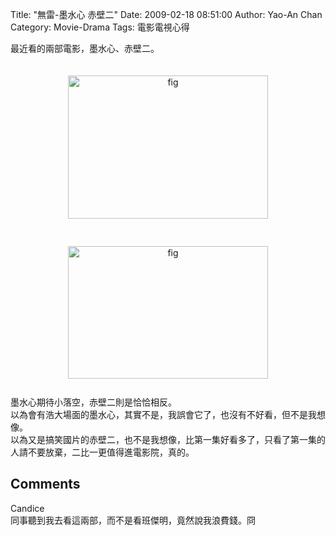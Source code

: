 Title: "無雷-墨水心 赤壁二"
Date: 2009-02-18 08:51:00
Author: Yao-An Chan
Category: Movie-Drama
Tags: 電影電視心得


<div class='post'>
最近看的兩部電影，墨水心、赤壁二。<br /><br /><br /><a onblur="try {parent.deselectBloggerImageGracefully();} catch(e) {}" href="http://3.bp.blogspot.com/_mvtDPM7iODU/SZw_9Bk0k2I/AAAAAAAACT8/pKL2pGo14EI/s1600-h/ink.jpg"><img style="margin: 0px auto 10px; display: block; text-align: center; cursor: pointer; width: 320px; height: 229px;" src="http://3.bp.blogspot.com/_mvtDPM7iODU/SZw_9Bk0k2I/AAAAAAAACT8/pKL2pGo14EI/s320/ink.jpg" alt="fig" id="BLOGGER_PHOTO_ID_5304184778763047778" border="0" /></a><br /><br /><a onblur="try {parent.deselectBloggerImageGracefully();} catch(e) {}" href="http://2.bp.blogspot.com/_mvtDPM7iODU/SZw_ixeAnPI/AAAAAAAAC 0/SgYmM2Ersd8/s1600-h/red.jpg"><img style="margin: 0px auto 10px; display: block; text-align: center; cursor: pointer; width: 320px; height: 212px;" src="http://2.bp.blogspot.com/_mvtDPM7iODU/SZw_ixeAnPI/AAAAAAAAC 0/SgYmM2Ersd8/s320/red.jpg" alt="fig" id="BLOGGER_PHOTO_ID_5304184327762910450" border="0" /></a><br />墨水心期待小落空，赤壁二則是恰恰相反。<br />以為會有浩大場面的墨水心，其實不是，我誤會它了，也沒有不好看，但不是我想像。<br />以為又是搞笑國片的赤壁二，也不是我想像，比第一集好看多了，只看了第一集的人請不要放棄，二比一更值得進電影院，真的。</div>
<h2>Comments</h2>
<div class='comments'>
<div class='comment'>
<div class='author'>Candice</div>
<div class='content'>
同事聽到我去看這兩部，而不是看班傑明，竟然說我浪費錢。冏</div>
</div>
</div>
